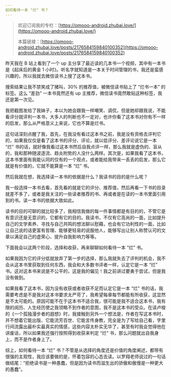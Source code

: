 ```yaml
---
如何看待一本 "烂" 书？
---
```


> 欢迎订阅我的专栏：[https://omooo-android.zhubai.love/](https://omooo-android.zhubai.love/)
>
> 本篇链接：[https://omooo-android.zhubai.love/posts/2176584159840100352](https://omooo-android.zhubai.love/posts/2176584159840100352)

昨天我在 B 站上看到了一个 up 主分享了最近读的几本书一个视频，其中有一本书是《起床后的黄金 1 小时》。听名字就知道是一本关于时间管理的书，我还是蛮感兴趣的，所以我就去微信读书上搜了这本书。

搜索结果让我不禁笑成了猪叫，30% 的推荐值，被微信读书贴上了 “烂书一本” 的标签。这么 “差劲” 一本书竟然还有 up 主推荐，微信读书竟然敢贴这种标签，我还是第一次见。

我把截图发给了我妹子，本以为她会跟我一样嘲笑、调侃，但是她却跟我说，不能看评分就评判一本书，大多人的判断也不一定对，也许你看了这本书对你有不一样的启发，那么从严格意义上来说，它也不算是烂书。

这句话深刻点醒了我，首先，在我没有看过这本书之前，我是没有资格去评判它的，如果我仅仅是看了这本书的评分、评论，就以低评分、差评论说它是一本 “烂” 书的话，就好像我看过这本书然后自我点评一样，那么我就是虚伪的、盲从的，我和那种随波逐流、趋炎附势的人没什么两样。其次是，如果我看了这本书，这本书里面有我能认同的仅有的一个观点，或者能给我带来一丢丢的启发，那么它就是有价值的，它就不能算是一本 “烂” 书。

然后我就在想，我选择读一本书的依据是什么？我读书的目的是什么呢？

我一般选择一本书去看，首先看的就是它的评分、推荐值，然后再看一下书的目录就差不多了，或者是我关注的一些读者推荐的书、再或者是在读的一本书里面引用到的书。读一本书的依据大致如此。

读书的目的可聊的就比较多了，我相信我做的每一件事情都是有目的的，不管它是有意识还是无意识的，它都有它的目的。我读书，不仅有它高尚的一面，比如提升自己的文学素养、寻找与自己共鸣的想法聊以慰藉，也会有它功利性的一面，比如让自己说的话更富有哲理、能够更轻易的说服他人，能够写出让别人称赞认可的文章以满足自己的虚荣心、提升自我影响力等等。

下面我会以这两个阶段，选择和收获，再来聊聊如何看待一本 “烂” 书。

如果我因为它的评分低就放弃了第一步的选择，那么我就失去了评判的机会，我不会从这本书里获取到任何东西，我会和大多数书评者一样，认定它是一本 “烂” 书。这对这本书来说是不公平的，这是我的偏见！我之前讲过要勇于尝试，但是我没有做到。

如果我看了这本书，因为没有收获或者收获不足而认定它是一本 “烂” 书的话，我需要考虑是不是我对这本书要求太严苛了，我希望每章每节都能有所收获，这显然是不太可能的。原因可能不在于这本书不适合我，很可能是我不适合这本书，我有限的阅历、人生经历使之我领略不到作者的意图，我不是这本书的受众。在读卢梭的《一个孤独漫步者的遐想》时，我接触到另外一个想法是，作者在写这本书时，并不想着它能出版、它能流芳百世、它能言传身教，完全是为了写给自己看，字里行间流露出最朴实最真实的情感，这些内容太朴实无华了，甚至有时我会觉得他在讲废话，所以如果我还强行按照得到收获来判定 “烂” 书，那么问题就出自我身上，而不是作者身上了。

综上，如何看待一本 “烂” 书？不管是从选择的角度还是价值的角度阐述，都带有很强的主观性，我应该要做的是，怀着包容的心态去读。以罗翔老师说过的一句话做结尾：“拒绝读书是一种愚蠢，但是因为读书而滋生出的骄傲和傲慢是一种更大的愚蠢”。
